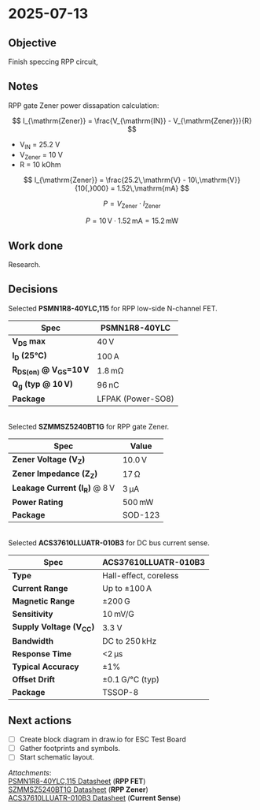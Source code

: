 # 2025-07-13

## Objective
Finish speccing RPP circuit,

## Notes
RPP gate Zener power dissapation calculation:

$$
I_{\mathrm{Zener}} = \frac{V_{\mathrm{IN}} - V_{\mathrm{Zener}}}{R}
$$

- V<sub>IN</sub> = 25.2 V  
- V<sub>Zener</sub> = 10 V  
- R = 10 kOhm

$$
I_{\mathrm{Zener}} = \frac{25.2\,\mathrm{V} - 10\,\mathrm{V}}{10{,}000} = 1.52\,\mathrm{mA}
$$

$$
P = V_{\mathrm{Zener}} \cdot I_{\mathrm{Zener}}
$$

$$
P = 10\,\mathrm{V} \cdot 1.52\,\mathrm{mA} = 15.2\,\mathrm{mW}
$$


## Work done
Research.

## Decisions
Selected **PSMN1R8-40YLC,115** for RPP low-side N-channel FET.

| Spec                                               | **PSMN1R8-40YLC** |
| -------------------------------------------------- | ----------------- |
| **V<sub>DS</sub> max**                             | 40 V              |
| **I<sub>D</sub> (25°C)**                           | 100 A             |
| **R<sub>DS(on)</sub> @ V<sub>GS</sub>=10 V**       | 1.8 mΩ            |
| **Q<sub>g</sub> (typ @ 10 V)**                     | 96 nC             |
| **Package**                                        | LFPAK (Power-SO8) |


<br>Selected **SZMMSZ5240BT1G** for RPP gate Zener.

| Spec                                      | Value                    |
| ----------------------------------------- | ------------------------ |
| **Zener Voltage (V<sub>Z</sub>)**         | 10.0 V                   |
| **Zener Impedance (Z<sub>Z</sub>)**       | 17 Ω                     |
| **Leakage Current (I<sub>R</sub>)** @ 8 V | 3 µA                     |
| **Power Rating**                          | 500 mW                   |
| **Package**                               | SOD-123                  |


<br>Selected **ACS37610LLUATR-010B3** for DC bus current sense.

| Spec                                     | **ACS37610LLUATR-010B3**         |
|------------------------------------------|----------------------------------|
| **Type**                                 | Hall-effect, coreless            |
| **Current Range**                        | Up to ±100 A                     |
| **Magnetic Range**                       | ±200 G                           |
| **Sensitivity**                          | 10 mV/G                          |
| **Supply Voltage (V<sub>CC</sub>)**      | 3.3 V                            |
| **Bandwidth**                            | DC to 250 kHz                    |
| **Response Time**                        | <2 µs                            |
| **Typical Accuracy**                     | ±1%                              |
| **Offset Drift**                         | ±0.1 G/°C (typ)                  |
| **Package**                              | TSSOP-8                          |


## Next actions
- [ ] Create block diagram in draw.io for ESC Test Board
- [ ] Gather footprints and symbols.
- [ ] Start schematic layout.

_Attachments_:  
[PSMN1R8-40YLC,115 Datasheet](../../datasheets/PSMN1R8-40YLC-RPP_FET.pdf) (**RPP FET**)  
[SZMMSZ5240BT1G Datasheet](../../datasheets\MMSZ5221BT1-D-RPP_Gate_Zener.PDF) (**RPP Zener**)  
[ACS37610LLUATR-010B3 Datasheet](../../datasheets/acs37610-DC_Bus_Current_Sense.pdf) (**Current Sense**)  